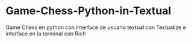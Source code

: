 # Game-Chess-Python-in-Textual
Game Chess en python con interface de usuario textual con Textualize e interface en la terminal con Rich
